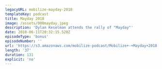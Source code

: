 ```yaml
---
legacyURL: mobilize-mayday-2018
templateKey: podcast
title: Mayday 2018
image: /assets/000mayday.jpeg
description: 'Dylan Keselman attends the rally of "Mayday"'
date: 2018-06-11T20:32:15.528Z
episodeType: 'bonus'
episodeNumber: ''
url: 'https://s3.amazonaws.com/mobilize-podcast/Mobilize+-+Mayday+2018.wav'
length: '37'
duration: 131
explicit: 'no'
---
```


